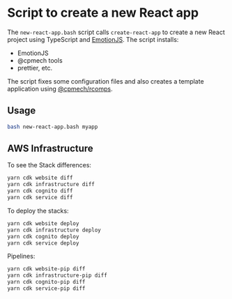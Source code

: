 # Script to create a new React app

The `new-react-app.bash` script calls `create-react-app` to create a new React project using TypeScript and [EmotionJS](https://github.com/emotion-js/emotion). The script installs:

* EmotionJS
* @cpmech tools
* prettier, etc.

The script fixes some configuration files and also creates a template application using [@cpmech/rcomps](https://github.com/cpmech/rcomps).

## Usage

```bash
bash new-react-app.bash myapp
```

## AWS Infrastructure

To see the Stack differences:

```bash
yarn cdk website diff
yarn cdk infrastructure diff
yarn cdk cognito diff
yarn cdk service diff
```

To deploy the stacks:

```bash
yarn cdk website deploy
yarn cdk infrastructure deploy
yarn cdk cognito deploy
yarn cdk service deploy
```

Pipelines:

```bash
yarn cdk website-pip diff
yarn cdk infrastructure-pip diff
yarn cdk cognito-pip diff
yarn cdk service-pip diff
```
